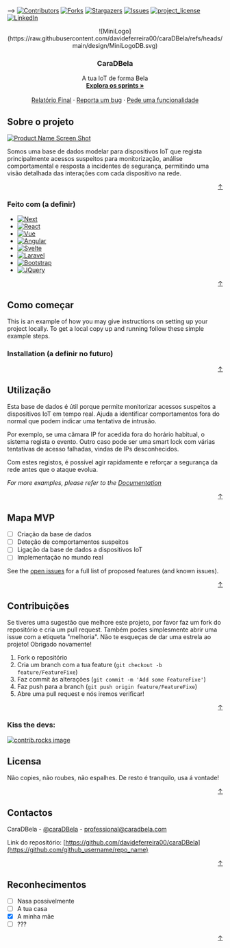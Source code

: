 
<a id="readme-top"></a>



-->
[![Contributors][contributors-shield]][contributors-url]
[![Forks][forks-shield]][forks-url]
[![Stargazers][stars-shield]][stars-url]
[![Issues][issues-shield]][issues-url]
[![project_license][license-shield]][license-url]
[![LinkedIn][linkedin-shield]][linkedin-url]



<!-- PROJECT LOGO -->

<div align="center">
![MiniLogo](https://raw.githubusercontent.com/davideferreira00/caraDBela/refs/heads/main/design/MiniLogoDB.svg)




<h3 align="center">CaraDBela</h3>

  <p align="center">
    A tua IoT de forma Bela
    <br />
    <a href="https://github.com/github_username/repo_name"><strong>Explora os sprints »</strong></a>
    <br />
    <br />
    <a href="https://github.com/github_username/repo_name">Relatório Final</a>
    &middot;
    <a href="https://github.com/github_username/repo_name/issues/new?labels=bug&template=bug-report---.md">Reporta um bug</a>
    &middot;
    <a href="https://github.com/github_username/repo_name/issues/new?labels=enhancement&template=feature-request---.md">Pede uma funcionalidade</a>
  </p>
</div>


<!-- ABOUT THE PROJECT -->
## Sobre o projeto

[![Product Name Screen Shot][product-screenshot]](https://example.com)

Somos uma base de dados modelar para dispositivos IoT que regista principalmente acessos suspeitos para monitorização, análise comportamental e resposta a incidentes de segurança, permitindo uma visão detalhada das interações com cada dispositivo na rede.

<p align="right"><a href="#readme-top">↑</a></p>



### Feito com (a definir)

* [![Next][Next.js]][Next-url]
* [![React][React.js]][React-url]
* [![Vue][Vue.js]][Vue-url]
* [![Angular][Angular.io]][Angular-url]
* [![Svelte][Svelte.dev]][Svelte-url]
* [![Laravel][Laravel.com]][Laravel-url]
* [![Bootstrap][Bootstrap.com]][Bootstrap-url]
* [![JQuery][JQuery.com]][JQuery-url]

<p align="right"><a href="#readme-top">↑</a></p>



<!-- GETTING STARTED -->
## Como começar

This is an example of how you may give instructions on setting up your project locally.
To get a local copy up and running follow these simple example steps.

### Installation (a definir no futuro)


<p align="right"><a href="#readme-top">↑</a></p>



<!-- USAGE EXAMPLES -->
## Utilização

Esta base de dados é útil porque permite monitorizar acessos suspeitos a dispositivos IoT em tempo real.
Ajuda a identificar comportamentos fora do normal que podem indicar uma tentativa de intrusão.

Por exemplo, se uma câmara IP for acedida fora do horário habitual, o sistema regista o evento.
Outro caso pode ser uma smart lock com várias tentativas de acesso falhadas, vindas de IPs desconhecidos.

Com estes registos, é possível agir rapidamente e reforçar a segurança da rede antes que o ataque evolua.

_For more examples, please refer to the [Documentation](https://example.com)_

<p align="right"><a href="#readme-top">↑</a></p>



<!-- ROADMAP -->
## Mapa MVP

- [ ] Criação da base de dados
- [ ] Deteção de comportamentos suspeitos
- [ ] Ligação da base de dados a dispositivos IoT
- [ ] Implementação no mundo real

See the [open issues](https://github.com/github_username/repo_name/issues) for a full list of proposed features (and known issues).

<p align="right"><a href="#readme-top">↑</a></p>



<!-- CONTRIBUTING -->
## Contribuições


Se tiveres uma sugestão que melhore este projeto, por favor faz um fork do repositório e cria um pull request. Também podes simplesmente abrir uma issue com a etiqueta "melhoria".
Não te esqueças de dar uma estrela ao projeto! Obrigado novamente!

1. Fork o repositório
2. Cria um branch com a tua feature (`git checkout -b feature/FeatureFixe`)
3. Faz commit ás alterações (`git commit -m 'Add some FeatureFixe'`)
4. Faz push para a branch (`git push origin feature/FeatureFixe`)
5. Abre uma pull request e nós iremos verificar!

<p align="right"><a href="#readme-top">↑</a></p>

### Kiss the devs:

<a href="https://github.com/github_username/repo_name/graphs/contributors">
  <img src="https://contrib.rocks/image?repo=github_username/repo_name" alt="contrib.rocks image" />
</a>



<!-- LICENSE -->
## Licensa

Não copies, não roubes, não espalhes. De resto é tranquilo, usa á vontade!

<p align="right"><a href="#readme-top">↑</a></p>



<!-- CONTACT -->
## Contactos

CaraDBela - [@caraDBela](https://twitter.com) - professional@caradbela.com

Link do repositório: [https://github.com/davideferreira00/caraDBela](https://github.com/github_username/repo_name)

<p align="right"><a href="#readme-top">↑</a></p>



<!-- ACKNOWLEDGMENTS -->
## Reconhecimentos

- [ ] Nasa possivelmente 
- [ ] A tua casa
- [x] A minha mãe
- [ ] ???

<p align="right"><a href="#readme-top">↑</a></p>



<!-- MARKDOWN LINKS & IMAGES -->
<!-- https://www.markdownguide.org/basic-syntax/#reference-style-links -->
[contributors-shield]: https://img.shields.io/github/contributors/github_username/repo_name.svg?style=for-the-badge
[contributors-url]: https://github.com/github_username/repo_name/graphs/contributors
[forks-shield]: https://img.shields.io/github/forks/github_username/repo_name.svg?style=for-the-badge
[forks-url]: https://github.com/github_username/repo_name/network/members
[stars-shield]: https://img.shields.io/github/stars/github_username/repo_name.svg?style=for-the-badge
[stars-url]: https://github.com/github_username/repo_name/stargazers
[issues-shield]: https://img.shields.io/github/issues/github_username/repo_name.svg?style=for-the-badge
[issues-url]: https://github.com/github_username/repo_name/issues
[license-shield]: https://img.shields.io/github/license/github_username/repo_name.svg?style=for-the-badge
[license-url]: https://github.com/github_username/repo_name/blob/master/LICENSE.txt
[linkedin-shield]: https://img.shields.io/badge/-LinkedIn-black.svg?style=for-the-badge&logo=linkedin&colorB=555
[linkedin-url]: https://linkedin.com/in/linkedin_username
[product-screenshot]: images/screenshot.png
[Next.js]: https://img.shields.io/badge/next.js-000000?style=for-the-badge&logo=nextdotjs&logoColor=white
[Next-url]: https://nextjs.org/
[React.js]: https://img.shields.io/badge/React-20232A?style=for-the-badge&logo=react&logoColor=61DAFB
[React-url]: https://reactjs.org/
[Vue.js]: https://img.shields.io/badge/Vue.js-35495E?style=for-the-badge&logo=vuedotjs&logoColor=4FC08D
[Vue-url]: https://vuejs.org/
[Angular.io]: https://img.shields.io/badge/Angular-DD0031?style=for-the-badge&logo=angular&logoColor=white
[Angular-url]: https://angular.io/
[Svelte.dev]: https://img.shields.io/badge/Svelte-4A4A55?style=for-the-badge&logo=svelte&logoColor=FF3E00
[Svelte-url]: https://svelte.dev/
[Laravel.com]: https://img.shields.io/badge/Laravel-FF2D20?style=for-the-badge&logo=laravel&logoColor=white
[Laravel-url]: https://laravel.com
[Bootstrap.com]: https://img.shields.io/badge/Bootstrap-563D7C?style=for-the-badge&logo=bootstrap&logoColor=white
[Bootstrap-url]: https://getbootstrap.com
[JQuery.com]: https://img.shields.io/badge/jQuery-0769AD?style=for-the-badge&logo=jquery&logoColor=white
[JQuery-url]: https://jquery.com 
